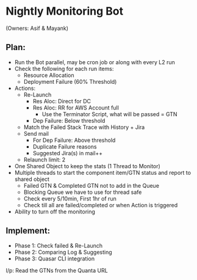 # Nightly Monitoring Bot
(Owners: Asif & Mayank)


## Plan:
- Run the Bot parallel, may be cron job or along with every L2 run
- Check the following for each run items:
    - Resource Allocation
    - Deployment Failure (60% Threshold)
- Actions:
    - Re-Launch
        - Res Aloc: Direct for DC
        - Res Aloc: RR for AWS Account full
            - Use the Terminator Script, what will be passed = GTN
        - Dep Failure: Below threshold 
    - Match the Failed Stack Trace with History + Jira
    - Send mail
        - For Dep Failure: Above threshold
        - Duplicate Failure reasons
        - Suggested Jira(s) in mail++
    - Relaunch limit: 2
- One Shared Object to keep the stats (1 Thread to Monitor)
- Multiple threads to start the component item/GTN status and report to shared object
    - Failed GTN & Completed GTN not to add in the Queue
    - Blocking Queue we have to use for thread safe
    - Check every 5/10min, First 1hr of run
    - Check till all are failed/completed or when Action is triggered
- Ability to turn off the monitoring



## Implement:
- Phase 1: Check failed & Re-Launch
- Phase 2: Comparing Log & Suggesting
- Phase 3: Quasar CLI integration


I/p: Read the GTNs from the Quanta URL



